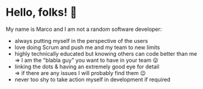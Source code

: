 # Hello, folks! 👋

My name is Marco and I am not a random software developer:

- always putting myself in the perspective of the users
- love doing Scrum and push me and my team to new limits
- highly technically educated but knowing others can code better than me  
=> I am the "blabla guy" you want to have in your team 😛
- linking the dots & having an extremely good eye for detail  
=> if there are any issues I will probably find them 😉
- never too shy to take action myself in development if required
